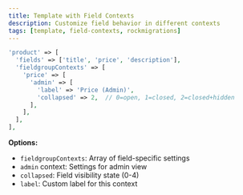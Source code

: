 ```yaml
---
title: Template with Field Contexts
description: Customize field behavior in different contexts
tags: [template, field-contexts, rockmigrations]
---
```


```php
'product' => [
  'fields' => ['title', 'price', 'description'],
  'fieldgroupContexts' => [
    'price' => [
      'admin' => [
        'label' => 'Price (Admin)',
        'collapsed' => 2,  // 0=open, 1=closed, 2=closed+hidden
      ],
    ],
  ],
],
```

**Options:**
- `fieldgroupContexts`: Array of field-specific settings
- `admin` context: Settings for admin view
- `collapsed`: Field visibility state (0-4)
- `label`: Custom label for this context
